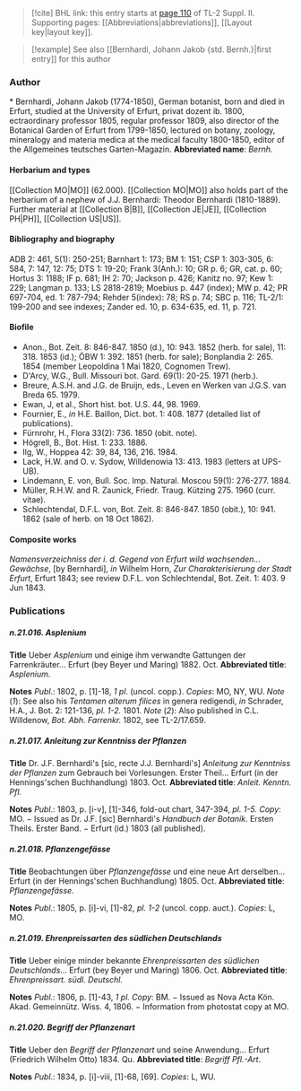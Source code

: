 > [!cite] BHL link: this entry starts at [page 110](https://www.biodiversitylibrary.org/page/33265307) of TL-2 Suppl. II.
> Supporting pages: [[Abbreviations|abbreviations]], [[Layout key|layout key]].

> [!example] See also [[Bernhardi, Johann Jakob {std. Bernh.}|first entry]] for this author

### Author

\* Bernhardi, Johann Jakob (1774-1850), German botanist, born and died in Erfurt, studied at the University of Erfurt, privat dozent ib. 1800, ectraordinary professor 1805, regular professor 1809, also director of the Botanical Garden of Erfurt from 1799-1850, lectured on botany, zoology, mineralogy and materia medica at the medical faculty 1800-1850, editor of the Allgemeines teutsches Garten-Magazin. 
**Abbreviated name**: *Bernh.*

#### Herbarium and types

[[Collection MO|MO]] (62.000). [[Collection MO|MO]] also holds part of the herbarium of a nephew of J.J. Bernhardi: Theodor Bernhardi (1810-1889). Further material at [[Collection B|B]], [[Collection JE|JE]], [[Collection PH|PH]], [[Collection US|US]].

#### Bibliography and biography

ADB 2: 461, 5(1): 250-251; Barnhart 1: 173; BM 1: 151; CSP 1: 303-305, 6: 584, 7: 147, 12: 75; DTS 1: 19-20; Frank 3(Anh.): 10; GR p. 6; GR, cat. p. 60; Hortus 3: 1188; IF p. 681; IH 2: 70; Jackson p. 426; Kanitz no. 97; Kew 1: 229; Langman p. 133; LS 2818-2819; Moebius p. 447 (index); MW p. 42; PR 697-704, ed. 1: 787-794; Rehder 5(index): 78; RS p. 74; SBC p. 116; TL-2/1: 199-200 and see indexes; Zander ed. 10, p. 634-635, ed. 11, p. 721.

#### Biofile

- Anon., Bot. Zeit. 8: 846-847. 1850 (d.), 10: 943. 1852 (herb. for sale), 11: 318. 1853 (id.); ÖBW 1: 392. 1851 (herb. for sale); Bonplandia 2: 265. 1854 (member Leopoldina 1 Mai 1820, Cognomen Trew).
- D'Arcy, W.G., Bull. Missouri bot. Gard. 69(1): 20-25. 1971 (herb.).
- Breure, A.S.H. and J.G. de Bruijn, eds., Leven en Werken van J.G.S. van Breda 65. 1979.
- Ewan, J, et al., Short hist. bot. U.S. 44, 98. 1969.
- Fournier, E., *in* H.E. Baillon, Dict. bot. 1: 408. 1877 (detailed list of publications).
- Fürnrohr, H., Flora 33(2): 736. 1850 (obit. note).
- Högrell, B., Bot. Hist. 1: 233. 1886.
- Ilg, W., Hoppea 42: 39, 84, 136, 216. 1984.
- Lack, H.W. and O. v. Sydow, Willdenowia 13: 413. 1983 (letters at UPS-UB).
- Lindemann, E. von, Bull. Soc. Imp. Natural. Moscou 59(1): 276-277. 1884.
- Müller, R.H.W. and R. Zaunick, Friedr. Traug. Kützing 275. 1960 (curr. vitae).
- Schlechtendal, D.F.L. von, Bot. Zeit. 8: 846-847. 1850 (obit.), 10: 941. 1862 (sale of herb. on 18 Oct 1862).

#### Composite works

*Namensverzeichniss der i. d. Gegend von Erfurt wild wachsenden... Gewächse*, \[by Bernhardi\], *in* Wilhelm Horn, *Zur Charakterisierung der Stadt Erfurt*, Erfurt 1843; see review D.F.L. von Schlechtendal, Bot. Zeit. 1: 403. 9 Jun 1843.

### Publications

##### n.21.016. Asplenium

**Title**
Ueber *Asplenium* und einige ihm verwandte Gattungen der Farrenkräuter... Erfurt (bey Beyer und Maring) 1882. Oct.
**Abbreviated title**: *Asplenium*.

**Notes**
*Publ*.: 1802, p. \[1\]-18, *1 pl*. (uncol. copp.). *Copies*: MO, NY, WU.
*Note* (*1*): See also his *Tentamen alterum filices* in genera redigendi, *in* Schrader, H.A., J. Bot. 2: 121-136, *pl. 1-2.* 1801.
*Note* (*2*): Also published in C.L. Willdenow, *Bot. Abh. Farrenkr.* 1802, see TL-2/17.659.

##### n.21.017. Anleitung zur Kenntniss der Pflanzen

**Title**
Dr. J.F. Bernhardi's \[sic, recte J.J. Bernhardi's\] *Anleitung zur Kenntniss der Pflanzen* zum Gebrauch bei Vorlesungen. Erster Theil... Erfurt (in der Hennings'schen Buchhandlung) 1803. Oct.
**Abbreviated title**: *Anleit. Kenntn. Pfl.*

**Notes**
*Publ*.: 1803, p. \[i-v\], \[1\]-346, fold-out chart, 347-394, *pl. 1-5.* *Copy*: MO. − Issued as Dr. J.F. \[sic\] Bernhardi's *Handbuch der Botanik*. Ersten Theils. Erster Band. − Erfurt (id.) 1803 (all published).

##### n.21.018. Pflanzengefässe

**Title**
Beobachtungen über *Pflanzengefässe* und eine neue Art derselben... Erfurt (in der Hennings'schen Buchhandlung) 1805. Oct.
**Abbreviated title**: *Pflanzengefässe*.

**Notes**
*Publ*.: 1805, p. \[i\]-vi, \[1\]-82, *pl. 1-2* (uncol. copp. auct.). *Copies*: L, MO.

##### n.21.019. Ehrenpreissarten des südlichen Deutschlands

**Title**
Ueber einige minder bekannte *Ehrenpreissarten des südlichen Deutschlands*... Erfurt (bey Beyer und Maring) 1806. Oct.
**Abbreviated title**: *Ehrenpreissart. südl. Deutschl.*

**Notes**
*Publ*.: 1806, p. \[1\]-43, *1 pl. Copy*: BM. − Issued as Nova Acta Kön. Akad. Gemeinnütz. Wiss. 4, 1806. − Information from photostat copy at MO.

##### n.21.020. Begriff der Pflanzenart

**Title**
Ueber den *Begriff der Pflanzenart* und seine Anwendung... Erfurt (Friedrich Wilhelm Otto) 1834. Qu.
**Abbreviated title**: *Begriff Pfl.-Art*.

**Notes**
*Publ*.: 1834, p. \[i\]-viii, \[1\]-68, \[69\]. *Copies*: L, WU.

